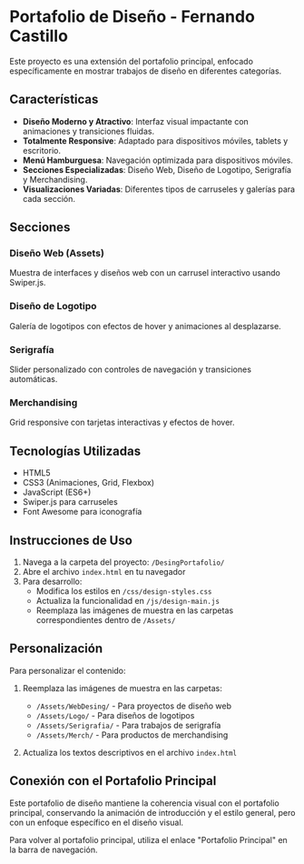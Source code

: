 # Portafolio de Diseño - Fernando Castillo

Este proyecto es una extensión del portafolio principal, enfocado específicamente en mostrar trabajos de diseño en diferentes categorías.

## Características

- **Diseño Moderno y Atractivo**: Interfaz visual impactante con animaciones y transiciones fluidas.
- **Totalmente Responsive**: Adaptado para dispositivos móviles, tablets y escritorio.
- **Menú Hamburguesa**: Navegación optimizada para dispositivos móviles.
- **Secciones Especializadas**: Diseño Web, Diseño de Logotipo, Serigrafía y Merchandising.
- **Visualizaciones Variadas**: Diferentes tipos de carruseles y galerías para cada sección.

## Secciones

### Diseño Web (Assets)
Muestra de interfaces y diseños web con un carrusel interactivo usando Swiper.js.

### Diseño de Logotipo
Galería de logotipos con efectos de hover y animaciones al desplazarse.

### Serigrafía
Slider personalizado con controles de navegación y transiciones automáticas.

### Merchandising
Grid responsive con tarjetas interactivas y efectos de hover.

## Tecnologías Utilizadas

- HTML5
- CSS3 (Animaciones, Grid, Flexbox)
- JavaScript (ES6+)
- Swiper.js para carruseles
- Font Awesome para iconografía

## Instrucciones de Uso

1. Navega a la carpeta del proyecto: `/DesingPortafolio/`
2. Abre el archivo `index.html` en tu navegador
3. Para desarrollo:
   - Modifica los estilos en `/css/design-styles.css`
   - Actualiza la funcionalidad en `/js/design-main.js`
   - Reemplaza las imágenes de muestra en las carpetas correspondientes dentro de `/Assets/`

## Personalización

Para personalizar el contenido:

1. Reemplaza las imágenes de muestra en las carpetas:
   - `/Assets/WebDesing/` - Para proyectos de diseño web
   - `/Assets/Logo/` - Para diseños de logotipos
   - `/Assets/Serigrafia/` - Para trabajos de serigrafía
   - `/Assets/Merch/` - Para productos de merchandising

2. Actualiza los textos descriptivos en el archivo `index.html`

## Conexión con el Portafolio Principal

Este portafolio de diseño mantiene la coherencia visual con el portafolio principal, conservando la animación de introducción y el estilo general, pero con un enfoque específico en el diseño visual.

Para volver al portafolio principal, utiliza el enlace "Portafolio Principal" en la barra de navegación.